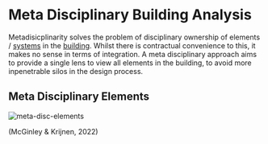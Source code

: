 # Meta Disciplinary Building Analysis

Metadisicplinarity solves the problem of disciplinary ownership of elements / [systems] in the [building]. Whilst there is contractual convenience to this, it makes no sense in terms of integration. A meta disciplinary approach aims to provide a single lens to view all elements in the building, to avoid more inpenetrable silos in the design process.

## Meta Disciplinary Elements
![meta-disc-elements](/Agile/img/meta-disc-elements.png)

(McGinley & Krijnen, 2022)

[systems]: /Agile/Concepts/BuildingSystems
[building]: /Agile/Concepts/Building
